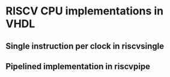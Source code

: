 # RISCV CPU implementations in VHDL

## Single instruction per clock in riscvsingle

## Pipelined implementation in riscvpipe
